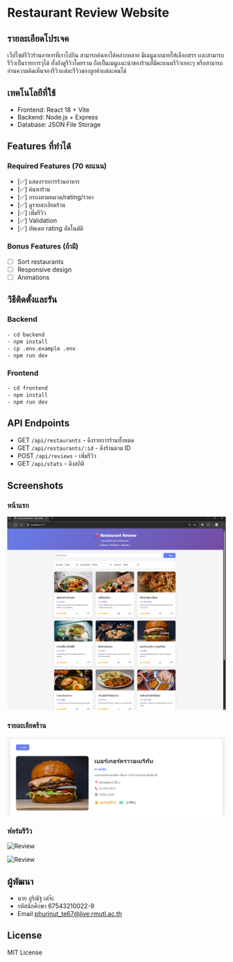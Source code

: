 # Restaurant Review Website

## รายละเอียดโปรเจค
เว็ปไซต์รีวิวร้านอาหารที่เราไปกิน สามารถค้นหาได้หลากหลาย มีเมนูมากมายให้เลือกสรร เเละสามารถรีวิวเป็นรายการๆได้
ทั้งยังดูรีวิวโดยรวม ถือเป็นเมนูเเนะนำของร้านที่มีคะเเนนรีวิวเยอะๆ หรือสามารถอ่านความคิดเห็นจองรีวิวเเต่ละรีวิวของลูกค้าเเต่ละคนได้

## เทคโนโลยีที่ใช้
- Frontend: React 18 + Vite
- Backend: Node.js + Express
- Database: JSON File Storage

## Features ที่ทำได้
### Required Features (70 คะแนน)
- [✅] แสดงรายการร้านอาหาร
- [✅] ค้นหาร้าน
- [✅] กรองตามหมวด/rating/ราคา
- [✅] ดูรายละเอียดร้าน
- [✅] เพิ่มรีวิว
- [✅] Validation
- [✅] อัพเดท rating อัตโนมัติ

### Bonus Features (ถ้ามี)
- [ ] Sort restaurants
- [ ] Responsive design
- [ ] Animations

## วิธีติดตั้งและรัน

### Backend
```
- cd backend
- npm install
- cp .env.example .env
- npm run dev
```

### Frontend
```
- cd frontend
- npm install
- npm run dev
```

## API Endpoints
- GET `/api/restaurants` - ดึงรายการร้านทั้งหมด
- GET `/api/restaurants/:id` - ดึงร้านตาม ID
- POST `/api/reviews` - เพิ่มรีวิว
- GET `/api/stats` - ดึงสถิติ

## Screenshots
### หน้าแรก
![Home](images/home.png)

### รายละเอียดร้าน
![Detail](images/detail.png)

### ฟอร์มรีวิว
![Review](images/review-form.png)

![Review](images/review-form.png)

## ผู้พัฒนา
- นาย ภูริณัฐ เต๋จ๊ะ
- รหัสนักศึกษา 67543210022-9
- Email phurinut_te67@live.rmutl.ac.th

## License
MIT License
